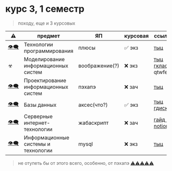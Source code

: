 # курс 3, 1 семестр

> походу, еще и 3 курсовых

 ⚠ | предмет | ЯП | курсовая | ссылка
----|--------|----|----------|-------
[👁‍🗨](https://github.com/GlitchPunkWTF/tp3.1) |Технологии программирования | плюсы | ✅ экз | [тыц](https://github.com/GlitchPunkWTF/course-3.1/tree/main/%D0%A2%D0%B5%D1%85%D0%BD%D0%BE%D0%BB%D0%BE%D0%B3%D0%B8%D0%B8%20%D0%BF%D1%80%D0%BE%D0%B3%D1%80%D0%B0%D0%BC%D0%BC%D0%B8%D1%80%D0%BE%D0%B2%D0%B0%D0%BD%D0%B8%D1%8F)
 ☣ | Моделирование информационных систем | воображение(?) | ❌ экз | [тыц](https://github.com/GlitchPunkWTF/course-3.1/tree/main/%D0%9C%D0%98%D0%A1) [гкласс](https://classroom.google.com/) qtwfezp
[👁‍🗨](https://github.com/GlitchPunkWTF/pis3.1) | Проектирование информационных систем | пэхапэ | ❌ зач | [тыц](https://github.com/GlitchPunkWTF/course-3.1/tree/main/%D0%9F%D1%80%D0%BE%D0%B5%D0%BA%D1%82%D0%B8%D1%80%D0%BE%D0%B2%D0%B0%D0%BD%D0%B8%D0%B5%20%D0%B8%D0%BD%D1%84%D0%BE%D1%80%D0%BC%D0%B0%D1%86%D0%B8%D0%BE%D0%BD%D0%BD%D1%8B%D1%85%20%D1%81%D0%B8%D1%81%D1%82%D0%B5%D0%BC)
[👁‍🗨](https://github.com/GlitchPunkWTF/bd3.1) | Базы данных | аксес(что?) | ✅ экз | [тыц](https://github.com/GlitchPunkWTF/course-3.1/tree/main/%D0%91%D0%94) [гдиск](https://drive.google.com/drive/folders/1Ix5n8grb9O0pcadHLGZ3TVp3VoBQHOBU)
 [👁‍🗨](https://github.com/GlitchPunkWTF/sit3.1) | Серверные интернет-технологии | жабаскрипт | ❌ зач | [гайд в notion](https://donstu.notion.site/donstu/ca13efe8eac443d69fe1dc0df18026ed?v=f751a9fb12f344ba80542efb85a096e0)
[👁‍🗨](https://github.com/GlitchPunkWTF/icit3.1) | Информационные системы и технологии | mysql | ❌ экз | [тыц](https://github.com/GlitchPunkWTF/course-3.1/tree/main/%D0%98%D0%A1%D0%B8%D0%A2)

> не отупеть бы от этого всего, особенно, от пэхапэ
> [⚠⚠⚠⚠⚠](https://open.spotify.com/track/2L2iWhBsyosVcxx36iurfa?si=58c7993a07f946e5)

